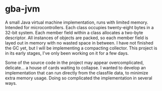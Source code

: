 # gba-jvm

A small Java virtual machine implementation, runs with limited memory. Intended for microcontrollers. Each class occupies twenty-eight bytes in a 32-bit system. Each member field within a class allocates a two-byte descriptor. All instances of objects are packed, so each member field is layed out in memory with no wasted space in between. I have not finished the GC yet, but I will be implementing a compacting collector. This project is in its early stages, I've only been working on it for a few days.

Some of the source code in the project may appear overcomplicated, delicate... a house of cards waiting to collapse. I wanted to develop an implementation that can run directly from the classfile data, to minimize extra memory usage. Doing so complicated the implementation in several ways.
